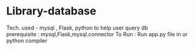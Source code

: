 # Library-database

Tech. used - mysql , Flask, python to help user query db<br>
prerequisite : mysql,Flask,mysql.connector
To Run : Run app.py file in ur python compiler
